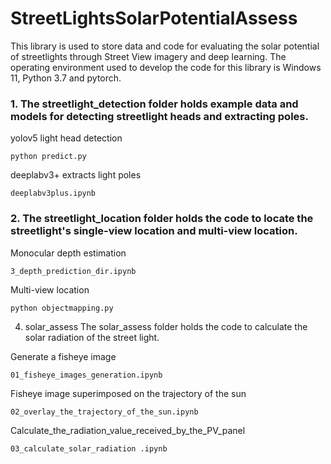 # StreetLightsSolarPotentialAssess

This library is used to store data and code for evaluating the solar potential of streetlights through Street View imagery and deep learning. The operating environment used to develop the code for this library is Windows 11, Python 3.7 and pytorch.

### 1. The streetlight_detection folder holds example data and models for detecting streetlight heads and extracting poles.

yolov5 light head detection 

```python predict.py ```

deeplabv3+ extracts light poles 

```deeplabv3plus.ipynb ```

### 2. The streetlight_location folder holds the code to locate the streetlight's single-view location and multi-view location.
   
Monocular depth estimation 

```3_depth_prediction_dir.ipynb ```

Multi-view location 

```python objectmapping.py```

4. solar_assess The solar_assess folder holds the code to calculate the solar radiation of the street light.

Generate a fisheye image 

```01_fisheye_images_generation.ipynb ```

Fisheye image superimposed on the trajectory of the sun 

 ```02_overlay_the_trajectory_of_the_sun.ipynb``` 

Calculate_the_radiation_value_received_by_the_PV_panel 

 ```03_calculate_solar_radiation .ipynb```
